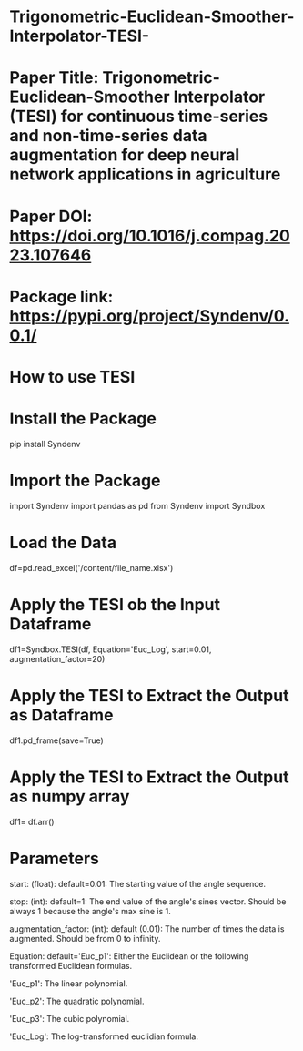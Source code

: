 # Trigonometric-Euclidean-Smoother-Interpolator-TESI-
# Paper Title: Trigonometric-Euclidean-Smoother Interpolator (TESI) for continuous time-series and non-time-series data augmentation for deep neural network applications in agriculture
# Paper DOI: https://doi.org/10.1016/j.compag.2023.107646
# Package link: https://pypi.org/project/Syndenv/0.0.1/
# How to use TESI 
# Install the Package
pip install Syndenv

# Import the Package
import Syndenv
import pandas as pd
from Syndenv import Syndbox

# Load the Data
df=pd.read_excel('/content/file_name.xlsx')

# Apply the TESI ob the Input Dataframe
df1=Syndbox.TESI(df, Equation='Euc_Log', start=0.01, augmentation_factor=20)

# Apply the TESI to Extract the Output as Dataframe
df1.pd_frame(save=True)

# Apply the TESI to Extract the Output as numpy array 
df1= df.arr()

# Parameters

start: (float): default=0.01: The starting value of the angle sequence.

stop: (int): default=1: The end value of the angle's sines vector. Should be always 1 because the angle's max sine is 1.

augmentation_factor: (int): default (0.01): The number of times the data is augmented. Should be from 0 to infinity.

Equation: default='Euc_p1': Either the Euclidean or the following transformed Euclidean formulas.

'Euc_p1': The linear polynomial.

'Euc_p2': The quadratic polynomial.

'Euc_p3': The cubic polynomial.

'Euc_Log': The log-transformed euclidian formula.
